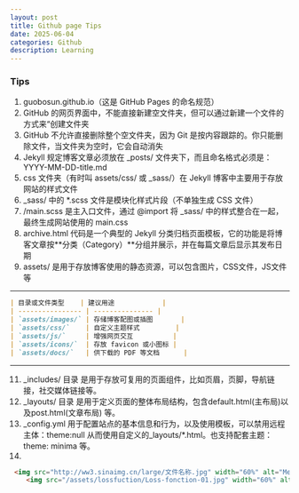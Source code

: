 ```yaml
---
layout: post
title: Github page Tips
date: 2025-06-04
categories: Github
description: Learning
---
```

### Tips
1. guobosun.github.io（这是 GitHub Pages 的命名规范）
2. GitHub 的网页界面中，不能直接新建空文件夹，但可以通过新建一个文件的方式来“创建文件夹
3. GitHub 不允许直接删除整个空文件夹，因为 Git 是按内容跟踪的。你只能删除文件，当文件夹为空时，它会自动消失
4. Jekyll 规定博客文章必须放在 _posts/ 文件夹下，而且命名格式必须是：YYYY-MM-DD-title.md
5. css 文件夹（有时叫 assets/css/ 或 _sass/）在 Jekyll 博客中主要用于存放网站的样式文件
6. _sass/ 中的 *.scss 文件是模块化样式片段（不单独生成 CSS 文件）
7. /main.scss 是主入口文件，通过 @import 将 _sass/ 中的样式整合在一起，最终生成网站使用的 main.css
8. archive.html 代码是一个典型的 Jekyll 分类归档页面模板，它的功能是将博客文章按**分类（Category）**分组并展示，并在每篇文章后显示其发布日期
9. assets/ 是用于存放博客使用的静态资源，可以包含图片，CSS文件，JS文件等
---
```Markdown
| 目录或文件类型    | 建议用途            |
| ---------------- | --------------- |
| `assets/images/` | 存储博客配图或插图       |
| `assets/css/`    | 自定义主题样式         |
| `assets/js/`     | 增强网页交互          |
| `assets/icons/`  | 存放 favicon 或小图标 |
| `assets/docs/`   | 供下载的 PDF 等文档      |
```
---
11. _includes/ 目录 是用于存放可复用的页面组件，比如页眉，页脚，导航链接，社交媒体链接等。
12. _layouts/ 目录 是用于定义页面的整体布局结构，包含default.html(主布局)以及post.html(文章布局) 等。
13. _config.yml 用于配置站点的基本信息和行为，以及使用模板，可以禁用远程主体：theme:null 从而使用自定义的_layouts/*.html。也支持配套主题：theme: minima 等。
14.
```markdown
 <img src="http://ww3.sinaimg.cn/large/文件名称.jpg" width="60%" alt="Mean_squared_error_loss" referrerPolicy="no-referrer"/>:referrerPolicy="no-referrer"` 是 HTML `<img>` 标签的一个属性，用于控制浏览器在请求图片时是否发送来源页面（referrer）信息
    <img src="/assets/lossfuction/Loss-fonction-01.jpg" width="60%" alt="Mean_squared_error_loss" />
```
